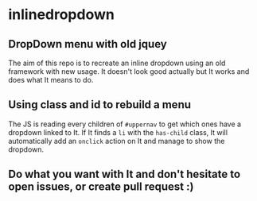 # inlinedropdown

## DropDown menu with old jquey

The aim of this repo is to recreate an inline dropdown using an old framework with new usage.
It doesn't look good actually but It works and does what It means to do.

## Using class and id to rebuild a menu

The JS is reading every children of `#uppernav` to get which ones have a dropdown linked to It.
If It finds a `li` with the `has-child` class, It will automatically add an `onclick` action on It and manage to show the dropdown.

## Do what you want with It and don't hesitate to open issues, or create pull request :)